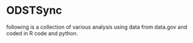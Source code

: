 # ODSTSync
following is a collection of various analysis using data from data.gov and coded in R code and python. 
